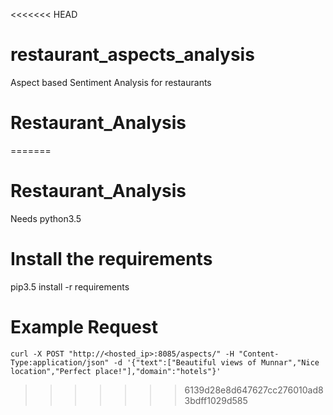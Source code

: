 <<<<<<< HEAD
# restaurant_aspects_analysis
Aspect based Sentiment Analysis for restaurants
# Restaurant_Analysis
=======
# Restaurant_Analysis

Needs python3.5

# Install the requirements
pip3.5 install -r requirements

# Example Request
```
curl -X POST "http://<hosted_ip>:8085/aspects/" -H "Content-Type:application/json" -d '{"text":["Beautiful views of Munnar","Nice location","Perfect place!"],"domain":"hotels"}'
```
>>>>>>> 6139d28e8d647627cc276010ad83bdff1029d585
